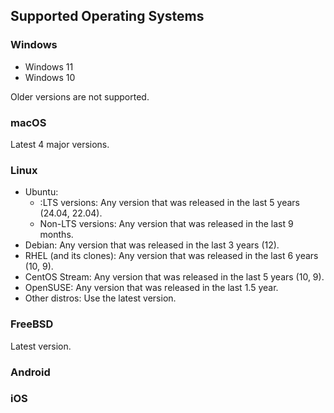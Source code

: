 ## Supported Operating Systems

### Windows

* Windows 11
* Windows 10

Older versions are not supported.

### macOS

Latest 4 major versions.

### Linux

* Ubuntu:
  * :LTS versions: Any version that was released in the last 5 years (24.04, 22.04).
  * Non-LTS versions: Any version that was released in the last 9 months.
* Debian: Any version that was released in the last 3 years (12).
* RHEL (and its clones): Any version that was released in the last 6 years (10, 9).
* CentOS Stream: Any version that was released in the last 5 years (10, 9).
* OpenSUSE: Any version that was released in the last 1.5 year.
* Other distros: Use the latest version.

### FreeBSD

Latest version.

### Android

### iOS

